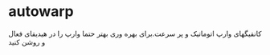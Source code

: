 # autowarp
کانفیگهای وارپ اتوماتیک و پر سرعت.برای بهره وری بهتر حتما وارپ را در هیدیفای فعال و روشن کنید
